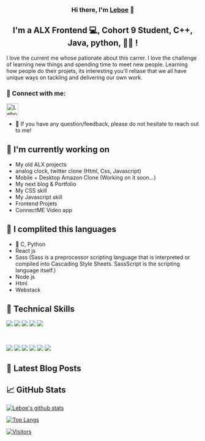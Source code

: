 

<h3 align="center">
Hi there, I'm <a href="#" target="_blank" rel="noreferrer">Leboe</a> 👋
</h3>

<h2 align="center">
I'm a ALX Frontend 💻, Cohort 9 Student, C++, Java, python, 👩‍💻 !
</h2> 

I love the current me whose pationate about this carrer. I love the challenge of learning new things and spending time to meet new people. Learning how people do their projets, its interesting you'll reliase that we all have unique ways on tackling and delivering our own work. 

### 🤝 Connect with me:

<a href="https://www.linkedin.com/in/
leboe-oarabile-godfrey-b1457a1b3
/"><img align="Center" src="https://raw.githubusercontent.com/https://medium.com/@og.leboe/https://medium.com/@og.leboe/main/images/linkedin.svg" alt="Leboe Godfrey | LinkedIn" width="31px"/></a>


- 💬 If you have any question/feedback, please do not hesitate to reach out to me!

## 🔭 I'm currently working on

- My old ALX projects
- analog clock, twitter clone (Html, Css, Javascript)
- Mobile + Desktop Amazon Clone (Working on it soon...)
- My next blog & Portfolio
- My CSS skill
- My Javascript skill
- Frontend Projets
- ConnectME Video app

## 🌱 I complited this languages

- 📱 C, Python
- React js
- Sass (Sass is a preprocessor scripting language that is interpreted or compiled into Cascading Style Sheets. SassScript is the scripting language itself.)
- Node js
- Html
- Webstack


## 💼 Technical Skills

![](https://img.shields.io/badge/Code-HTML5-informational?style=flat&logo=HTML5&color=E34F26)
![](https://img.shields.io/badge/Style-CSS3-informational?style=flat&logo=CSS3&color=1572B6)
![](https://img.shields.io/badge/Style-styled--components-informational?style=flat&logo=styled-components&color=DB7093)
![](https://img.shields.io/badge/Style-Bootstrap-informational?style=flat&logo=Bootstrap&color=7952B3)
![](https://img.shields.io/badge/Code-JavaScript-informational?style=flat&logo=JavaScript&color=F7DF1E)

</br>

![](https://img.shields.io/badge/Tools-Figma-informational?style=flat&logo=Figma&color=F24E1E)
![](https://img.shields.io/badge/Tools-NPM-informational?style=flat&logo=NPM&color=CB3837)
![](https://img.shields.io/badge/Tools-Heroku-informational?style=flat&logo=Heroku&color=430098)
![](https://img.shields.io/badge/Tools-Netlify-informational?style=flat&logo=netlify&color=00C7B7)
![](https://img.shields.io/badge/Tools-Git-informational?style=flat&logo=Git&color=F05032)
![](https://img.shields.io/badge/Tools-GitHub-informational?style=flat&logo=GitHub&color=181717)

## 📝 Latest Blog Posts

## 📈 GitHub Stats 

[![Leboe's github stats](https://github-readme-stats.vercel.app/api?username=Leboe3002)](https://github.com/Leboe3002)

[![Top Langs](https://github-readme-stats.vercel.app/api/top-langs/?username=Leboe3002&layout=compact)](https://github.com/Leboe3002)

[![Visitors](https://visitor-badge.glitch.me/badge?page_id=Leboe3002.Leboe3002)](https://github.com/Leboe3002)
<!--
**Leboe3002/Leboe3002** is a ✨ _special_ ✨ repository because its `README.md` (this file) appears on your GitHub profile.

Here are some ideas to get you started:

- 🔭 I’m currently working on ...
- 🌱 I’m currently learning ...
- 👯 I’m looking to collaborate on ...
- 🤔 I’m looking for help with ...
- 💬 Ask me about ...
- 📫 How to reach me: ...
- 😄 Pronouns: ...
- ⚡ Fun fact: ...
-->

